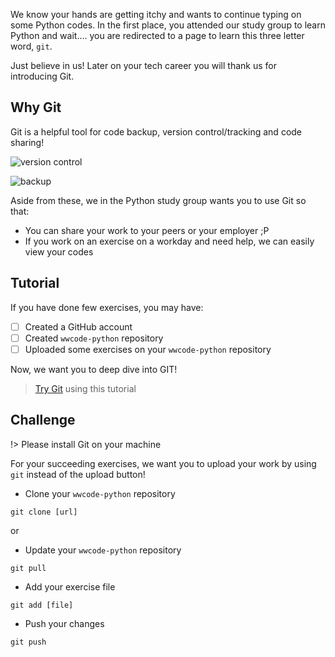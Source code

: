 We know your hands are getting itchy and wants to continue typing on some Python codes.
In the first place, you attended our study group to learn Python and wait.... you are redirected
to a page to learn this three letter word, `git`.

Just believe in us! Later on your tech career you will thank us for introducing Git.

## Why Git

Git is a helpful tool for code backup, version control/tracking and code sharing!

![version control](https://www.gotgroove.com/hs-fs/hub/188845/file-4063238065-png/blog-files/version-control-comic.png?width=346&height=348&name=version-control-comic.png)

![backup](https://macrocosme.github.io/images/vc-xkcd.jpg)

Aside from these, we in the Python study group wants you to use Git so that:

* You can share your work to your peers or your employer ;P
* If you work on an exercise on a workday and need help, we can easily view your codes

## Tutorial

If you have done few exercises, you may have:

- [ ] Created a GitHub account
- [ ] Created `wwcode-python` repository
- [ ] Uploaded some exercises on your `wwcode-python` repository

Now, we want you to deep dive into GIT!

> [Try Git](https://try.github.io) using this tutorial


## Challenge

!> Please install Git on your machine

For your succeeding exercises, we want you to upload your work by using `git` instead of the upload button!

* Clone your `wwcode-python` repository

```
git clone [url]
```

or

* Update your `wwcode-python` repository

```
git pull
```

* Add your exercise file

```
git add [file]
```

* Push your changes

```
git push
```
